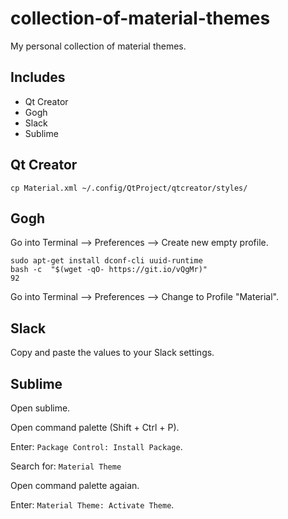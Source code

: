 # collection-of-material-themes
My personal collection of material themes.
## Includes
* Qt Creator
* Gogh
* Slack
* Sublime

## Qt Creator
`cp Material.xml ~/.config/QtProject/qtcreator/styles/`

## Gogh
Go into Terminal --> Preferences --> Create new empty profile.
```
sudo apt-get install dconf-cli uuid-runtime
bash -c  "$(wget -qO- https://git.io/vQgMr)"
92
```
Go into Terminal --> Preferences --> Change to Profile "Material".

## Slack
Copy and paste the values to your Slack settings.

## Sublime
Open sublime.

Open command palette (Shift + Ctrl + P).

Enter: `Package Control: Install Package`.

Search for: `Material Theme`

Open command palette agaian.

Enter: `Material Theme: Activate Theme`.

